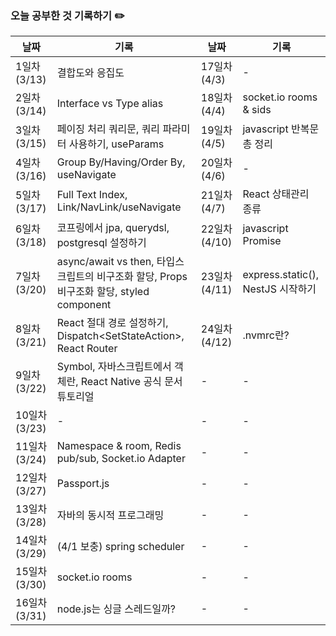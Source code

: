### 오늘 공부한 것 기록하기 ✏️

| 날짜 | 기록 | 날짜 | 기록 |
| --- | --- | --- | --- |
| 1일차 (3/13) | 결합도와 응집도 | 17일차 (4/3) | - |
| 2일차 (3/14) | Interface vs Type alias | 18일차 (4/4) | socket.io rooms & sids |
| 3일차 (3/15) | 페이징 처리 쿼리문, 쿼리 파라미터 사용하기, useParams | 19일차 (4/5) | javascript 반복문 총 정리 |
| 4일차 (3/16) | Group By/Having/Order By, useNavigate | 20일차 (4/6) | - |
| 5일차 (3/17) | Full Text Index, Link/NavLink/useNavigate | 21일차 (4/7) | React 상태관리 종류 |
| 6일차 (3/18) | 코프링에서 jpa, querydsl, postgresql 설정하기 | 22일차 (4/10) | javascript Promise |
| 7일차 (3/20) | async/await vs then, 타입스크립트의 비구조화 할당, Props 비구조화 할당, styled component | 23일차 (4/11) | express.static(), NestJS 시작하기 |
| 8일차 (3/21) | React 절대 경로 설정하기, Dispatch<SetStateAction<T>>, React Router | 24일차 (4/12) | .nvmrc란? |
| 9일차 (3/22) | Symbol, 자바스크립트에서 객체란, React Native 공식 문서 튜토리얼 | - | - |
| 10일차 (3/23) | - | - | - |
| 11일차 (3/24) | Namespace & room, Redis pub/sub, Socket.io Adapter | - | - |
| 12일차 (3/27) | Passport.js | - | - |
| 13일차 (3/28) | 자바의 동시적 프로그래밍 | - | - |
| 14일차 (3/29) | (4/1 보충) spring scheduler | - | - |
| 15일차 (3/30) | socket.io rooms | - | - |
| 16일차 (3/31) | node.js는 싱글 스레드일까? | - | - |